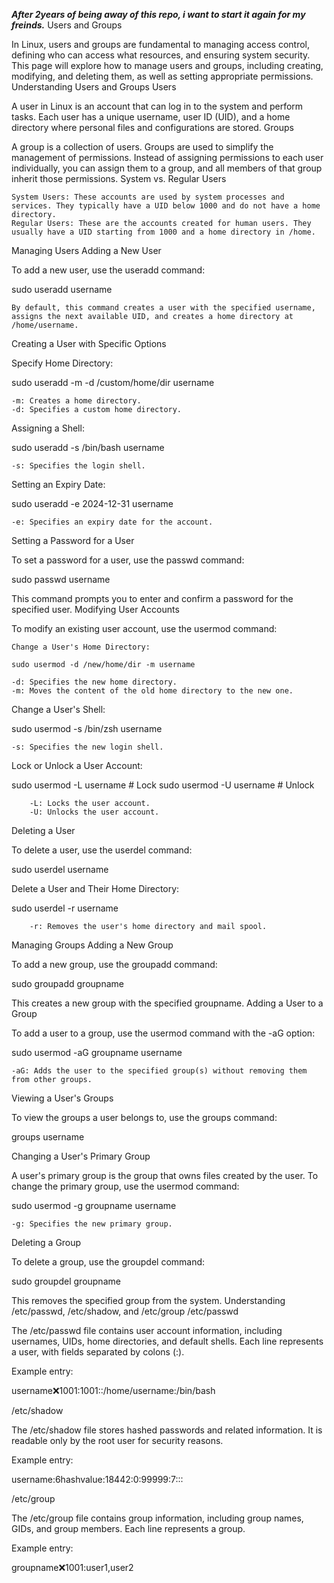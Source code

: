 ***After 2years of being away of this repo, i want to start it again for my freinds.***
Users and Groups

In Linux, users and groups are fundamental to managing access control, defining who can access what resources, and ensuring system security. This page will explore how to manage users and groups, including creating, modifying, and deleting them, as well as setting appropriate permissions.
Understanding Users and Groups
Users

A user in Linux is an account that can log in to the system and perform tasks. Each user has a unique username, user ID (UID), and a home directory where personal files and configurations are stored.
Groups

A group is a collection of users. Groups are used to simplify the management of permissions. Instead of assigning permissions to each user individually, you can assign them to a group, and all members of that group inherit those permissions.
System vs. Regular Users

    System Users: These accounts are used by system processes and services. They typically have a UID below 1000 and do not have a home directory.
    Regular Users: These are the accounts created for human users. They usually have a UID starting from 1000 and a home directory in /home.
Managing Users
Adding a New User

To add a new user, use the useradd command:

sudo useradd username

    By default, this command creates a user with the specified username, assigns the next available UID, and creates a home directory at /home/username.

Creating a User with Specific Options

Specify Home Directory:

sudo useradd -m -d /custom/home/dir username

    -m: Creates a home directory.
    -d: Specifies a custom home directory.

Assigning a Shell:

sudo useradd -s /bin/bash username

    -s: Specifies the login shell.

Setting an Expiry Date:

sudo useradd -e 2024-12-31 username

    -e: Specifies an expiry date for the account.
Setting a Password for a User

To set a password for a user, use the passwd command:

sudo passwd username

This command prompts you to enter and confirm a password for the specified user.
Modifying User Accounts

To modify an existing user account, use the usermod command:

    Change a User's Home Directory:

    sudo usermod -d /new/home/dir -m username

    -d: Specifies the new home directory.
    -m: Moves the content of the old home directory to the new one.

Change a User's Shell:

sudo usermod -s /bin/zsh username

    -s: Specifies the new login shell.

Lock or Unlock a User Account:

sudo usermod -L username   # Lock
sudo usermod -U username   # Unlock

        -L: Locks the user account.
        -U: Unlocks the user account.

Deleting a User

To delete a user, use the userdel command:

sudo userdel username

Delete a User and Their Home Directory:

sudo userdel -r username

        -r: Removes the user's home directory and mail spool.

Managing Groups
Adding a New Group

To add a new group, use the groupadd command:

sudo groupadd groupname

This creates a new group with the specified groupname.
Adding a User to a Group

To add a user to a group, use the usermod command with the -aG option:

sudo usermod -aG groupname username

    -aG: Adds the user to the specified group(s) without removing them from other groups.
Viewing a User's Groups

To view the groups a user belongs to, use the groups command:

groups username

Changing a User's Primary Group

A user's primary group is the group that owns files created by the user. To change the primary group, use the usermod command:

sudo usermod -g groupname username

    -g: Specifies the new primary group.

Deleting a Group

To delete a group, use the groupdel command:

sudo groupdel groupname

This removes the specified group from the system.
Understanding /etc/passwd, /etc/shadow, and /etc/group
/etc/passwd

The /etc/passwd file contains user account information, including usernames, UIDs, home directories, and default shells. Each line represents a user, with fields separated by colons (:).

Example entry:

username:x:1001:1001::/home/username:/bin/bash

/etc/shadow

The /etc/shadow file stores hashed passwords and related information. It is readable only by the root user for security reasons.

Example entry:

username:$6$hashvalue:18442:0:99999:7:::

/etc/group

The /etc/group file contains group information, including group names, GIDs, and group members. Each line represents a group.

Example entry:

groupname:x:1001:user1,user2


